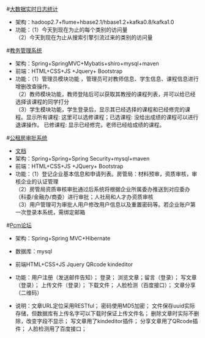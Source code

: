 
#[大数据实时日志统计](https://github.com/pengchengming/myCode/tree/master/SparkTrain)
-	架构：hadoop2.7+flume+hbase2.1/hbase1.2+kafka0.8/kafka1.0
-	功能：（1）今天到现在为止的每个类别的访问量<br>
          （2）今天到现在为止从搜索引擎引流过来的类别的访问量

#[教务管理系统](https://github.com/pengchengming/myCode/tree/master/PcmExamination)
-	架构：Spring+SpringMVC+Mybatis+shiro+mysql+maven
-	前端：HTML+CSS+JS +Jquery+ Bootstrap
-	功能：（1）管理员模块功能 ，管理员可对教师信息、学生信息、课程信息进行增删改查操作。<br>
          （2）教师模块功能，教师登陆后可以获取其教授的课程列表，并可以给已经选择该课程的同学打分<br>
          （3）学生模块功能，学生登录后，显示其已经选择的课程和已经修完的课程。显示所有课程: 这里可以选修课程；已选课程: 没给出成绩的课程可以进行退课操作。 已修课程: 显示已经修完，老师已经给成绩的课程。

#[公租房审批系统](https://github.com/pengchengming/myCode/tree/master/gzf)  

- [文档](https://github.com/pengchengming/myCode/blob/master/gzf/%E6%96%87%E6%A1%A3.md)
-	架构：Spring+Spring+Spring Security+mysql+maven
-	前端：HTML+CSS+JS +JQuery+ Bootstrap
-	功能：（1）登记企业基本信息和申请列表。房管局：材料预审，资质审核，审核企业的认证管理<br>
     （2）房管局资质审核审批通过后系统将根据企业所属委办推送到对应委办（科委/金融办/商委）进行审批；人社局和人才办资质审核<br>
   （3）用户管理可为审批人用户修改用户信息以及重置密码等。若企业账户第一次登录本系统，需绑定邮箱

#[Pcm论坛](https://github.com/pengchengming/myCode/tree/master/PcmBlog)

- 架构：Spring+Spring MVC+Hibernate

- 数据库：mysql

- 前端HTML+CSS+JS Jquery QRcode kindeditor

- 功能：用户注册（发送邮件告知）； 登录； 浏览文章；留言（登录）； 写文章（登录）； 上传文件（登录）； 下载文件； 人脸检测（百度接口）； 文章分享（二维码）

- 说明：文章URL定位采用RESTful； 密码使用MD5加密； 文件保存uuid实际存储，但数据库有上传名字可以下载时保证上传文件名； 删除文章时实际不删除，改变字段不显示； 写文章用了kindeditor插件； 分享文章用了QRcode插件； 人脸检测用了百度接口；




